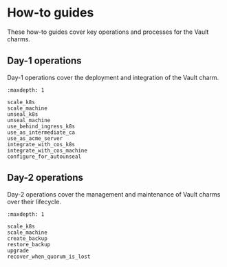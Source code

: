 # How-to guides

These how-to guides cover key operations and processes for the Vault charms.

## Day-1 operations

Day-1 operations cover the deployment and integration of the Vault charm.

```{toctree}
:maxdepth: 1

scale_k8s
scale_machine
unseal_k8s
unseal_machine
use_behind_ingress_k8s
use_as_intermediate_ca
use_as_acme_server
integrate_with_cos_k8s
integrate_with_cos_machine
configure_for_autounseal
```

## Day-2 operations

Day-2 operations cover the management and maintenance of Vault charms over their lifecycle.

```{toctree}
:maxdepth: 1

scale_k8s
scale_machine
create_backup
restore_backup
upgrade
recover_when_quorum_is_lost
```
